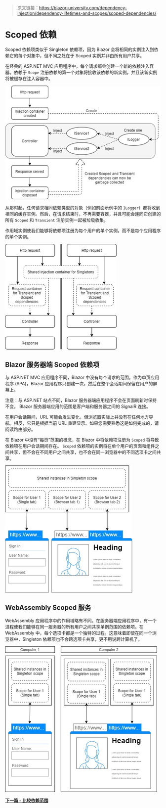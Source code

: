 > 原文链接：https://blazor-university.com/dependency-injection/dependency-lifetimes-and-scopes/scoped-dependencies/

# Scoped 依赖
Scoped 依赖项类似于 Singleton 依赖项，因为 Blazor 会将相同的实例注入到依赖它的每个对象中，但不同之处在于 Scoped 实例并非由所有用户共享。

在经典的 ASP.NET MVC 应用程序中，每个请求都会创建一个新的依赖注入容器。依赖于 `Scope` 注册依赖的第一个对象将接收该依赖的新实例，并且该新实例将被缓存在注入容器中。

![](aspmvc-injection.jpg)

从那时起，任何请求相同依赖类型的对象（例如前面示例中的 `ILogger`）都将收到相同的缓存实例。然后，在请求结束时，不再需要容器，并且可能会连同它创建的所有 `Scoped` 和 `Transient` 注册实例一起被垃圾收集。

作用域实例使我们能够将依赖项注册为每个用户的单个实例，而不是每个应用程序的单个实例。

![](aspmvc-singleton-vs-scoped.jpg)

## Blazor 服务器端 Scoped 依赖项
与 ASP.NET MVC 应用程序不同，Blazor 中没有每个请求的范围。作为单页应用程序 (SPA)，Blazor 应用程序只创建一次，然后在整个会话期间保留在用户的屏幕上。

注意：与 ASP.NET 站点不同，Blazor 服务器端应用程序不会在页面刷新时保持不变。 Blazor 服务器端应用的范围是客户端和服务器之间的 SignalR 连接。

在用户会话期间，URL 可能会发生变化，但浏览器实际上并没有在任何地方导航。相反，它只是根据当前 URL 重建显示。如果您需要熟悉这是如何完成的，请阅读路由部分。

在 Blazor 中没有“每页”范围的概念，在 Blazor 中将依赖项注册为 `Scoped` 将导致依赖项在用户会话期间存在。 `Scoped` 依赖项的实例将在单个用户的页面和组件之间共享，但不会在不同用户之间共享，也不会在同一浏览器中的不同选项卡之间共享。

![](BlazorServerScopes.jpg)

## WebAssembly Scoped 服务
WebAssembly 应用程序中的作用域略有不同。在服务器端应用程序中，有一个进程使我们能够在同一服务器的所有用户之间共享单例范围的依赖项。在 WebAssembly 中，每个选项卡都是一个独特的过程。这意味着即使在同一个浏览器中，Singleton 依赖项也不会跨选项卡共享，更不用说跨计算机了。

![](BlazorWebAssemblyScopes.jpg)

**[下一篇 - 比较依赖范围](https://feiyun0112.github.io/blazor-university.zh-cn/dependency-injection/dependency-lifetimes-and-scopes/comparing-dependency-scopes/)**